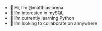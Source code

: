 - 👋 Hi, I’m @matthiaslorena
- 👀 I’m interested in mySQL
- 🌱 I’m currently learning Python
- 💞️ I’m looking to collaborate on annywhere
<!---
matthiaslorena/matthiaslorena is a ✨ special ✨ repository because its `README.md` (this file) appears on your GitHub profile.
You can click the Preview link to take a look at your changes.
--->
